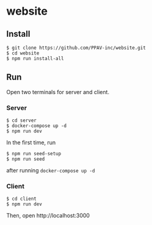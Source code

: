 # website

## Install

```
$ git clone https://github.com/PPAV-inc/website.git
$ cd website
$ npm run install-all
```

## Run

Open two terminals for server and client.

### Server

```
$ cd server
$ docker-compose up -d
$ npm run dev
```

In the first time, run

```
$ npm run seed-setup
$ npm run seed
```

after running `docker-compose up -d`

### Client

```
$ cd client
$ npm run dev
```
Then, open http://localhost:3000
